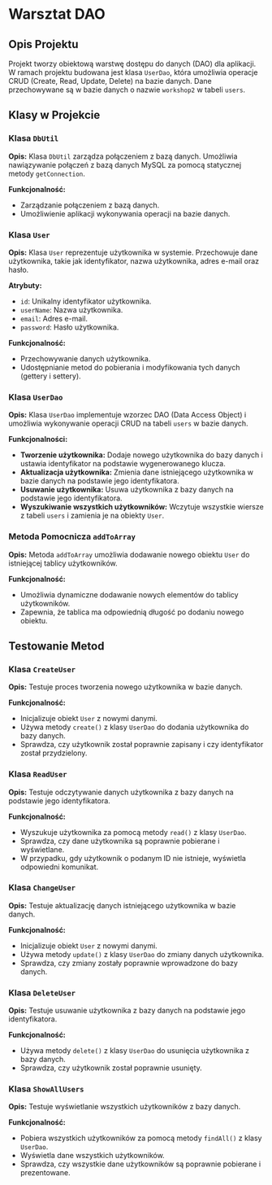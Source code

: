 # Warsztat DAO

## Opis Projektu

Projekt tworzy obiektową warstwę dostępu do danych (DAO) dla aplikacji. W ramach projektu budowana jest klasa `UserDao`, która umożliwia operacje CRUD (Create, Read, Update, Delete) na bazie danych. Dane przechowywane są w bazie danych o nazwie `workshop2` w tabeli `users`.

## Klasy w Projekcie

### Klasa `DbUtil`

**Opis:**
Klasa `DbUtil` zarządza połączeniem z bazą danych. Umożliwia nawiązywanie połączeń z bazą danych MySQL za pomocą statycznej metody `getConnection`.

**Funkcjonalność:**
- Zarządzanie połączeniem z bazą danych.
- Umożliwienie aplikacji wykonywania operacji na bazie danych.

### Klasa `User`

**Opis:**
Klasa `User` reprezentuje użytkownika w systemie. Przechowuje dane użytkownika, takie jak identyfikator, nazwa użytkownika, adres e-mail oraz hasło.

**Atrybuty:**
- `id`: Unikalny identyfikator użytkownika.
- `userName`: Nazwa użytkownika.
- `email`: Adres e-mail.
- `password`: Hasło użytkownika.

**Funkcjonalność:**
- Przechowywanie danych użytkownika.
- Udostępnianie metod do pobierania i modyfikowania tych danych (gettery i settery).

### Klasa `UserDao`

**Opis:**
Klasa `UserDao` implementuje wzorzec DAO (Data Access Object) i umożliwia wykonywanie operacji CRUD na tabeli `users` w bazie danych.

**Funkcjonalności:**
- **Tworzenie użytkownika:** Dodaje nowego użytkownika do bazy danych i ustawia identyfikator na podstawie wygenerowanego klucza.
- **Aktualizacja użytkownika:** Zmienia dane istniejącego użytkownika w bazie danych na podstawie jego identyfikatora.
- **Usuwanie użytkownika:** Usuwa użytkownika z bazy danych na podstawie jego identyfikatora.
- **Wyszukiwanie wszystkich użytkowników:** Wczytuje wszystkie wiersze z tabeli `users` i zamienia je na obiekty `User`.

### Metoda Pomocnicza `addToArray`

**Opis:**
Metoda `addToArray` umożliwia dodawanie nowego obiektu `User` do istniejącej tablicy użytkowników.

**Funkcjonalność:**
- Umożliwia dynamiczne dodawanie nowych elementów do tablicy użytkowników.
- Zapewnia, że tablica ma odpowiednią długość po dodaniu nowego obiektu.

## Testowanie Metod

### Klasa `CreateUser`

**Opis:**
Testuje proces tworzenia nowego użytkownika w bazie danych.

**Funkcjonalność:**
- Inicjalizuje obiekt `User` z nowymi danymi.
- Używa metody `create()` z klasy `UserDao` do dodania użytkownika do bazy danych.
- Sprawdza, czy użytkownik został poprawnie zapisany i czy identyfikator został przydzielony.

### Klasa `ReadUser`

**Opis:**
Testuje odczytywanie danych użytkownika z bazy danych na podstawie jego identyfikatora.

**Funkcjonalność:**
- Wyszukuje użytkownika za pomocą metody `read()` z klasy `UserDao`.
- Sprawdza, czy dane użytkownika są poprawnie pobierane i wyświetlane.
- W przypadku, gdy użytkownik o podanym ID nie istnieje, wyświetla odpowiedni komunikat.

### Klasa `ChangeUser`

**Opis:**
Testuje aktualizację danych istniejącego użytkownika w bazie danych.

**Funkcjonalność:**
- Inicjalizuje obiekt `User` z nowymi danymi.
- Używa metody `update()` z klasy `UserDao` do zmiany danych użytkownika.
- Sprawdza, czy zmiany zostały poprawnie wprowadzone do bazy danych.

### Klasa `DeleteUser`

**Opis:**
Testuje usuwanie użytkownika z bazy danych na podstawie jego identyfikatora.

**Funkcjonalność:**
- Używa metody `delete()` z klasy `UserDao` do usunięcia użytkownika z bazy danych.
- Sprawdza, czy użytkownik został poprawnie usunięty.

### Klasa `ShowAllUsers`

**Opis:**
Testuje wyświetlanie wszystkich użytkowników z bazy danych.

**Funkcjonalność:**
- Pobiera wszystkich użytkowników za pomocą metody `findAll()` z klasy `UserDao`.
- Wyświetla dane wszystkich użytkowników.
- Sprawdza, czy wszystkie dane użytkowników są poprawnie pobierane i prezentowane.

